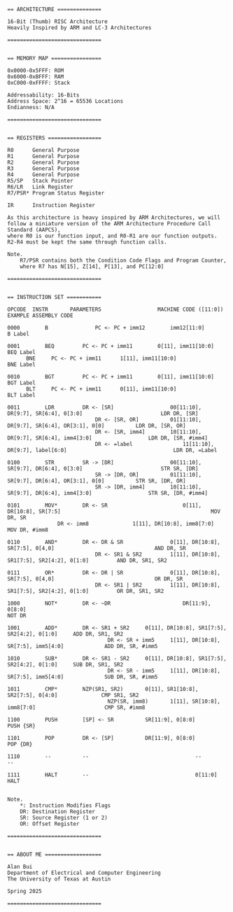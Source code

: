 
	== ARCHITECTURE ==============

	16-Bit (Thumb) RISC Architecture
	Heavily Inspired by ARM and LC-3 Architectures

	==============================	


	== MEMORY MAP ================
	
	0x0000-0x5FFF: ROM
	0x6000-0xBFFF: RAM
	0xC000-0xFFFF: Stack
	
	Addressability: 16-Bits
	Address Space: 2^16 = 65536 Locations
	Endianness: N/A
	
	==============================


	== REGISTERS =================
	
	R0		General Purpose
	R1		General Purpose
	R2		General Purpose
	R3		General Purpose
	R4		General Purpose
	R5/SP	Stack Pointer
	R6/LR	Link Register
	R7/PSR*	Program Status Register

	IR		Instruction Register

	As this architecture is heavy inspired by ARM Architectures, we will
	follow a miniature version of the ARM Architecture Procedure Call Standard (AAPCS),
	where R0 is our function input, and R0-R1 are our function outputs.
	R2-R4 must be kept the same through function calls.

	Note.
		R7/PSR contains both the Condition Code Flags and Program Counter,
		where R7 has N[15], Z[14], P[13], and PC[12:0]
	
	==============================
	
	
	== INSTRUCTION SET ===========
	
	OPCODE	INSTR		PARAMETERS					MACHINE CODE ([11:0])														EXAMPLE ASSEMBLY CODE

	0000		B				PC <- PC + imm12		imm12[11:0]                                     B Label
	
	0001		BEQ			PC <- PC + imm11		0[11], imm11[10:0]                              BEQ Label
          BNE     PC <- PC + imm11   	1[11], imm11[10:0]                              BNE Label
	
	0010		BGT			PC <- PC + imm11		0[11], imm11[10:0]                              BGT Label
          BLT     PC <- PC + imm11		0[11], imm11[10:0]                              BLT Label
	
	0011		LDR			DR <- [SR]					00[11:10], DR[9:7], SR[6:4], 0[3:0]							LDR DR, [SR]
	    						DR <- [SR, OR]			01[11:10], DR[9:7], SR[6:4], OR[3:1], 0[0]			LDR DR, [SR, OR]
	    						DR <- [SR, imm4]		10[11:10], DR[9:7], SR[6:4], imm4[3:0]					LDR DR, [SR, #imm4]
	    						DR <- =label				11[11:10], DR[9:7], label[6:0]									LDR DR, =Label
	
	0100		STR			SR -> [DR]					00[11:10], SR[9:7], DR[6:4], 0[3:0]							STR SR, [DR]
	    						SR -> [DR, OR]			01[11:10], SR[9:7], DR[6:4], OR[3:1], 0[0]			STR SR, [DR, OR]
	    						SR -> [DR, imm4]		10[11:10], SR[9:7], DR[6:4], imm4[3:0]					STR SR, [DR, #imm4]
	
	0101		MOV*		DR <- SR						0[11], DR[10:8], SR[7:5]												MOV DR, SR
                    DR <- imm8				1[11], DR[10:8], imm8[7:0]											MOV DR, #imm8
	
	0110		AND*		DR <- DR & SR				0[11], DR[10:8], SR[7:5], 0[4,0]								AND DR, SR
	    						DR <- SR1 & SR2			1[11], DR[10:8], SR1[7:5], SR2[4:2], 0[1:0]			AND DR, SR1, SR2
	
	0111		OR*			DR <- DR | SR				0[11], DR[10:8], SR[7:5], 0[4,0]								OR DR, SR
	    						DR <- SR1 | SR2			1[11], DR[10:8], SR1[7:5], SR2[4:2], 0[1:0]			OR DR, SR1, SR2
	
	1000		NOT*		DR <- ~DR						DR[11:9], 0[8:0]																NOT DR
	
	1001		ADD*		DR <- SR1 + SR2     0[11], DR[10:8], SR1[7:5], SR2[4:2], 0[1:0]     ADD DR, SR1, SR2
									DR <- SR + imm5     1[11], DR[10:8], SR[7:5], imm5[4:0]             ADD DR, SR, #imm5
	
	1010		SUB*		DR <- SR1 - SR2     0[11], DR[10:8], SR1[7:5], SR2[4:2], 0[1:0]     SUB DR, SR1, SR2
									DR <- SR - imm5     1[11], DR[10:8], SR[7:5], imm5[4:0]             SUB DR, SR, #imm5
	
	1011		CMP*		NZP(SR1, SR2)       0[11], SR1[10:8], SR2[7:5], 0[4:0]              CMP SR1, SR2
									NZP(SR, imm8)       1[11], SR[10:8], imm8[7:0]                      CMP SR, #imm8
	
	1100		PUSH		[SP] <- SR          SR[11:9], 0[8:0]                                PUSH {SR}
	
	1101		POP			DR <- [SP]          DR[11:9], 0[8:0]                                POP {DR}
	
	1110		--			--									--																							--
	
	1111		HALT		--									0[11:0]																					HALT
	
	
	Note.
        *: Instruction Modifies Flags
		DR: Destination Register
		SR: Source Register (1 or 2)
		OR: Offset Register
	
	==============================
	
	
	== ABOUT ME ==================

	Alan Bui
	Department of Electrical and Computer Engineering
	The University of Texas at Austin
	
	Spring 2025

	==============================
